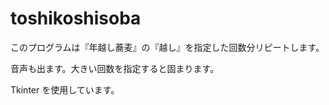 # toshikoshisoba

このプログラムは『年越し蕎麦』の『越し』を指定した回数分リピートします。

音声も出ます。大きい回数を指定すると固まります。

Tkinter を使用しています。
